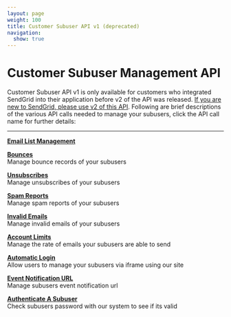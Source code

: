 ```yaml
---
layout: page
weight: 100
title: Customer Subuser API v1 (deprecated)
navigation:
  show: true
---
```


Customer Subuser Management API
===============================

Customer Subuser API v1 is only available for customers who integrated SendGrid into their application before v2 of the API was released. [If you are new to SendGrid, please use v2 of this API](http://docs.sendgrid.com/documentation/api/customer-subuser-api/customer-api/). Following are brief descriptions of the various API calls needed to manage your subusers, click the API call name for further details:

****  
[**Email List Management**](http://docs.sendgrid.com/documentation/api/customer-subuser-api/customer-subuser-api-v1/email-list-management/ "Email List Management")  
<div>

[**Bounces**](http://docs.sendgrid.com/documentation/api/customer-subuser-api/customer-subuser-api-v1/email-list-management/subuser-bounces/ "Subuser Bounces")  
Manage bounce records of your subusers

[**Unsubscribes**](http://docs.sendgrid.com/documentation/api/customer-subuser-api/customer-subuser-api-v1/email-list-management/subusers-unsubscribes/ "Subuser Unsubscribes")  
Manage unsubscribes of your subusers

[**Spam Reports**](http://docs.sendgrid.com/documentation/api/customer-subuser-api/customer-subuser-api-v1/email-list-management/subuser-spam-reports/ "Spam Reports")  
Manage spam reports of your subusers

[**Invalid Emails**](http://docs.sendgrid.com/documentation/api/customer-subuser-api/customer-subuser-api-v1/email-list-management/invalid-emails/ "Invalid Emails")  
Manage invalid emails of your subusers

</div>

[**Account Limits**](http://docs.sendgrid.com/documentation/api/customer-subuser-api/customer-subuser-api-v1/account-limits/ "Account Limits")  
Manage the rate of emails your subusers are able to send

[**Automatic Login**](http://docs.sendgrid.com/documentation/api/customer-subuser-api/customer-subuser-api-v1/automatic-login/ "Automatic Login")  
Allow users to manage your subusers via iframe using our site

[**Event Notification URL**](http://docs.sendgrid.com/documentation/api/customer-subuser-api/customer-subuser-api-v1/event-notification-url/ "Event Notification URL")  
Manage subusers event notification url

[**Authenticate A Subuser**](http://docs.sendgrid.com/documentation/api/customer-subuser-api/customer-subuser-api-v1/authenticate-a-subuser/%20 "Authenticate A Subuser")  
Check subusers password with our system to see if its valid


